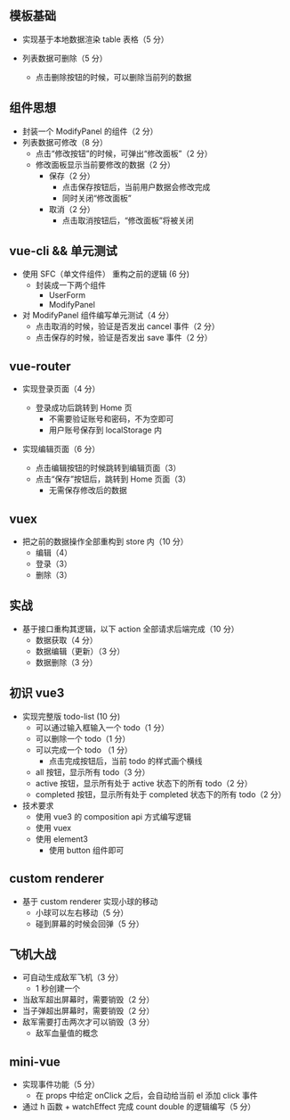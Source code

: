 ## 模板基础

- 实现基于本地数据渲染 table 表格（5 分）

- 列表数据可删除（5 分）

  - 点击删除按钮的时候，可以删除当前列的数据

## 组件思想

- 封装一个 ModifyPanel 的组件（2 分）
- 列表数据可修改（8 分）
  - 点击“修改按钮”的时候，可弹出“修改面板”（2 分）
  - 修改面板显示当前要修改的数据（2 分）
    - 保存（2 分）
      - 点击保存按钮后，当前用户数据会修改完成
      - 同时关闭“修改面板”
    - 取消（2 分）
      - 点击取消按钮后，“修改面板”将被关闭

## vue-cli && 单元测试

- 使用 SFC（单文件组件） 重构之前的逻辑 (6 分)
  - 封装成一下两个组件
    - UserForm
    - ModifyPanel
- 对 ModifyPanel 组件编写单元测试（4 分）
  - 点击取消的时候，验证是否发出 cancel 事件（2 分）
  - 点击保存的时候，验证是否发出 save 事件（2 分）

## vue-router

- 实现登录页面（4 分）

  - 登录成功后跳转到 Home 页
    - 不需要验证账号和密码，不为空即可
    - 用户账号保存到 localStorage 内

- 实现编辑页面（6 分）

  - 点击编辑按钮的时候跳转到编辑页面（3）
  - 点击“保存”按钮后，跳转到 Home 页面（3）
    - 无需保存修改后的数据

## vuex

- 把之前的数据操作全部重构到 store 内（10 分）
  - 编辑（4）
  - 登录（3）
  - 删除（3）

## 实战

- 基于接口重构其逻辑，以下 action 全部请求后端完成（10 分）
  - 数据获取（4 分）
  - 数据编辑（更新）（3 分）
  - 数据删除（3 分）

## 初识 vue3

- 实现完整版 todo-list (10 分)
  - 可以通过输入框输入一个 todo（1 分）
  - 可以删除一个 todo（1 分）
  - 可以完成一个 todo （1 分）
    - 点击完成按钮后，当前 todo 的样式画个横线
  - all 按钮，显示所有 todo（3 分）
  - active 按钮，显示所有处于 active 状态下的所有 todo（2 分）
  - completed 按钮，显示所有处于 completed 状态下的所有 todo（2 分）
- 技术要求
  - 使用 vue3 的 composition api 方式编写逻辑
  - 使用 vuex
  - 使用 element3
    - 使用 button 组件即可

## custom renderer

- 基于 custom renderer 实现小球的移动
  - 小球可以左右移动（5 分）
  - 碰到屏幕的时候会回弹（5 分）

## 飞机大战

- 可自动生成敌军飞机（3 分）
  - 1 秒创建一个
- 当敌军超出屏幕时，需要销毁（2 分）
- 当子弹超出屏幕时，需要销毁（2 分）
- 敌军需要打击两次才可以销毁（3 分）
  - 敌军血量值的概念

## mini-vue

- 实现事件功能（5 分）
  - 在 props 中给定 onClick 之后，会自动给当前 el 添加 click 事件
- 通过 h 函数 + watchEffect 完成 count double 的逻辑编写（5 分）

